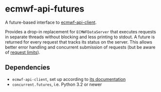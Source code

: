 # ecmwf-api-futures

A future-based interface to [ecmwf-api-client](https://github.com/ecmwf/ecmwf-api-client).

Provides a drop-in replacement for `ECMWFDataServer` that executes requests in separate threads without blocking and less printing to stdout.
A future is returned for every request that tracks its status on the server.
This allows better error handling and concurrent submission of requests (but be aware of [request limits](https://confluence.ecmwf.int/display/UDOC/Total+number+of+requests+a+user+can+submit+-+Web+API+FAQ)).


## Dependencies

- `ecmwf-api-client`, set up according to [its documentation](https://github.com/ecmwf/ecmwf-api-client#configure)
- `concurrent.futures`, i.e. Python 3.2 or newer

